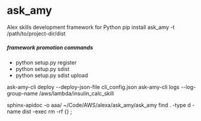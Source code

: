 # ask_amy
Alex skills development framework for Python
pip install ask_amy -t /path/to/project-dir/dist


##### framework promotion commands
* python setup.py register
* python setup.py sdist
* python setup.py sdist upload

ask-amy-cli deploy --deploy-json-file cli_config.json
ask-amy-cli logs --log-group-name /aws/lambda/insulin_calc_skill

sphinx-apidoc -o aaa/ ~/Code/AWS/alexa/ask_amy/ask_amy
find . -type d -name dist -exec rm -rf {} \;
